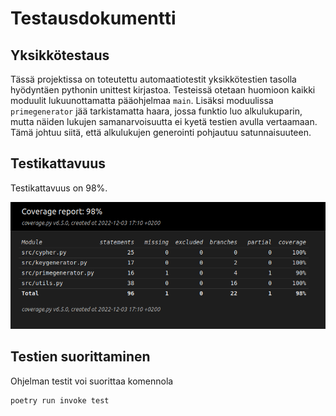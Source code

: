 # Testausdokumentti

## Yksikkötestaus

Tässä projektissa on toteutettu automaatiotestit yksikkötestien tasolla hyödyntäen pythonin unittest kirjastoa. Testeissä otetaan huomioon kaikki moduulit lukuunottamatta pääohjelmaa `main`. Lisäksi moduulissa `primegenerator` jää tarkistamatta haara, jossa funktio luo alkulukuparin, mutta näiden lukujen samanarvoisuutta ei kyetä testien avulla vertaamaan. Tämä johtuu siitä, että alkulukujen generointi pohjautuu satunnaisuuteen.

## Testikattavuus

Testikattavuus on 98%.

![coverage](./images/coverage-report.png)

## Testien suorittaminen

Ohjelman testit voi suorittaa komennola
```
poetry run invoke test
```


